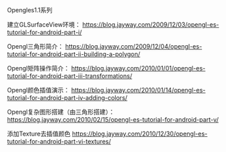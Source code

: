 Opengles1.1系列

建立GLSurfaceView环境：
https://blog.jayway.com/2009/12/03/opengl-es-tutorial-for-android-part-i/

Opengl三角形简介：
https://blog.jayway.com/2009/12/04/opengl-es-tutorial-for-android-part-ii-building-a-polygon/

Opengl矩阵操作简介：
https://blog.jayway.com/2010/01/01/opengl-es-tutorial-for-android-part-iii-transformations/

Opengl颜色插值演示：
https://blog.jayway.com/2010/01/14/opengl-es-tutorial-for-android-part-iv-adding-colors/

Opengl复杂图形搭建（由三角形搭建）：
https://blog.jayway.com/2010/02/15/opengl-es-tutorial-for-android-part-v/

添加Texture去插值颜色
https://blog.jayway.com/2010/12/30/opengl-es-tutorial-for-android-part-vi-textures/
